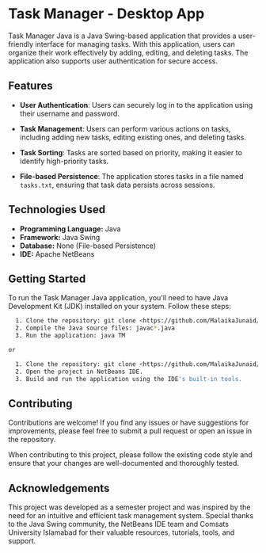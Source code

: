 
# Task Manager - Desktop App

Task Manager Java is a Java Swing-based application that provides a user-friendly interface for managing tasks. With this application, users can organize their work effectively by adding, editing, and deleting tasks. The application also supports user authentication for secure access.



## Features
- **User Authentication**: Users can securely log in to the application using their username and password.

- **Task Management**: Users can perform various actions on tasks, including adding new tasks, editing existing ones, and deleting tasks.

- **Task Sorting**: Tasks are sorted based on priority, making it easier to identify high-priority tasks.

- **File-based Persistence**: The application stores tasks in a file named `tasks.txt`, ensuring that task data persists across sessions.


## Technologies Used

- **Programming Language:** Java
- **Framework:** Java Swing
- **Database:** None (File-based Persistence)
- **IDE:** Apache NetBeans

## Getting Started

To run the Task Manager Java application, you'll need to have Java Development Kit (JDK) installed on your system. Follow these steps:

```bash
  1. Clone the repository: git clone <https://github.com/MalaikaJunaid/task-manager>
  2. Compile the Java source files: javac*.java
  3. Run the application: java TM

or

  1. Clone the repository: git clone <https://github.com/MalaikaJunaid/task-manager>
  2. Open the project in NetBeans IDE.
  3. Build and run the application using the IDE's built-in tools.
```
    
## Contributing

Contributions are welcome! If you find any issues or have suggestions for improvements, please feel free to submit a pull request or open an issue in the repository.

When contributing to this project, please follow the existing code style and ensure that your changes are well-documented and thoroughly tested.


## Acknowledgements

 This project was developed as a semester project and was inspired by the need for an intuitive and efficient task management system. Special thanks to the Java Swing community, the NetBeans IDE team and Comsats University Islamabad for their valuable resources, tutorials, tools, and support.
